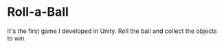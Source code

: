 # Roll-a-Ball
It's the first game I developed in Unity. Roll the ball and collect the objects to win.
